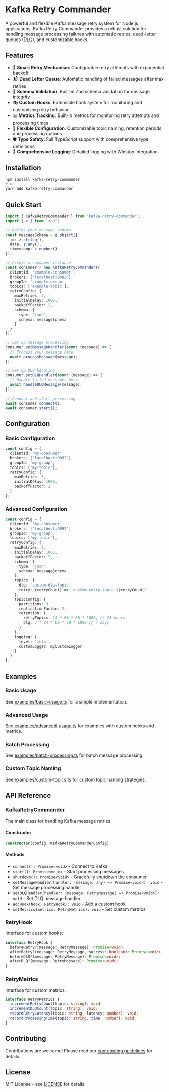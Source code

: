 # Kafka Retry Commander

A powerful and flexible Kafka message retry system for Node.js applications. Kafka Retry Commander provides a robust solution for handling message processing failures with automatic retries, dead-letter queues (DLQ), and customizable hooks.

## Features

- 🔄 **Smart Retry Mechanism**: Configurable retry attempts with exponential backoff
- 📬 **Dead Letter Queue**: Automatic handling of failed messages after max retries
- 🎯 **Schema Validation**: Built-in Zod schema validation for message integrity
- 🎭 **Custom Hooks**: Extensible hook system for monitoring and customizing retry behavior
- 📊 **Metrics Tracking**: Built-in metrics for monitoring retry attempts and processing times
- 🔧 **Flexible Configuration**: Customizable topic naming, retention periods, and processing options
- 🛡️ **Type Safety**: Full TypeScript support with comprehensive type definitions
- 📝 **Comprehensive Logging**: Detailed logging with Winston integration

## Installation

```bash
npm install kafka-retry-commander
# or
yarn add kafka-retry-commander
```

## Quick Start

```typescript
import { KafkaRetryCommander } from 'kafka-retry-commander';
import { z } from 'zod';

// Define your message schema
const messageSchema = z.object({
  id: z.string(),
  data: z.any(),
  timestamp: z.number()
});

// Create a consumer instance
const consumer = new KafkaRetryCommander({
  clientId: 'example-consumer',
  brokers: ['localhost:9092'],
  groupId: 'example-group',
  topics: ['example-topic'],
  retryConfig: {
    maxRetries: 3,
    initialDelay: 1000,
    backoffFactor: 2,
    schema: {
      type: 'json',
      schema: messageSchema
    }
  }
});

// Set up message processing
consumer.setMessageHandler(async (message) => {
  // Process your message here
  await processMessage(message);
});

// Set up DLQ handling
consumer.setDLQHandler(async (message) => {
  // Handle failed messages here
  await handleDLQMessage(message);
});

// Connect and start processing
await consumer.connect();
await consumer.start();
```

## Configuration

### Basic Configuration

```typescript
const config = {
  clientId: 'my-consumer',
  brokers: ['localhost:9092'],
  groupId: 'my-group',
  topics: ['my-topic'],
  retryConfig: {
    maxRetries: 3,
    initialDelay: 1000,
    backoffFactor: 2
  }
};
```

### Advanced Configuration

```typescript
const config = {
  clientId: 'my-consumer',
  brokers: ['localhost:9092'],
  groupId: 'my-group',
  topics: ['my-topic'],
  retryConfig: {
    maxRetries: 3,
    initialDelay: 1000,
    backoffFactor: 2,
    schema: {
      type: 'json',
      schema: messageSchema
    },
    topics: {
      dlq: 'custom-dlq-topic',
      retry: (retryCount) => `custom-retry-topic-${retryCount}`
    },
    topicConfig: {
      partitions: 3,
      replicationFactor: 2,
      retention: {
        retryTopics: 24 * 60 * 60 * 1000, // 24 hours
        dlq: 7 * 24 * 60 * 60 * 1000 // 7 days
      }
    },
    logging: {
      level: 'info',
      customLogger: myCustomLogger
    }
  }
};
```

## Examples

### Basic Usage
See [examples/basic-usage.ts](examples/basic-usage.ts) for a simple implementation.

### Advanced Usage
See [examples/advanced-usage.ts](examples/advanced-usage.ts) for examples with custom hooks and metrics.

### Batch Processing
See [examples/batch-processing.ts](examples/batch-processing.ts) for batch message processing.

### Custom Topic Naming
See [examples/custom-topics.ts](examples/custom-topics.ts) for custom topic naming strategies.

## API Reference

### KafkaRetryCommander

The main class for handling Kafka message retries.

#### Constructor

```typescript
constructor(config: KafkaRetryCommanderConfig)
```

#### Methods

- `connect(): Promise<void>` - Connect to Kafka
- `start(): Promise<void>` - Start processing messages
- `shutdown(): Promise<void>` - Gracefully shutdown the consumer
- `setMessageHandler(handler: (message: any) => Promise<void>): void` - Set message processing handler
- `setDLQHandler(handler: (message: RetryMessage) => Promise<void>): void` - Set DLQ message handler
- `addHook(hook: RetryHook): void` - Add a custom hook
- `setMetrics(metrics: RetryMetrics): void` - Set custom metrics

### RetryHook

Interface for custom hooks:

```typescript
interface RetryHook {
  beforeRetry?(message: RetryMessage): Promise<void>;
  afterRetry?(message: RetryMessage, success: boolean): Promise<void>;
  beforeDLQ?(message: RetryMessage): Promise<void>;
  afterDLQ?(message: RetryMessage): Promise<void>;
}
```

### RetryMetrics

Interface for custom metrics:

```typescript
interface RetryMetrics {
  incrementRetryCount(topic: string): void;
  incrementDLQCount(topic: string): void;
  recordRetryLatency(topic: string, latency: number): void;
  recordProcessingTime(topic: string, time: number): void;
}
```

## Contributing

Contributions are welcome! Please read our [contributing guidelines](CONTRIBUTING.md) for details.

## License

MIT License - see [LICENSE](LICENSE) for details. 